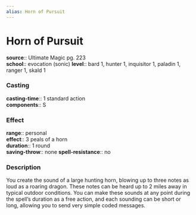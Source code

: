 ```yaml
---
alias: Horn of Pursuit
---
```


# Horn of Pursuit 

**source**:: Ultimate Magic pg. 223  
**school**:: evocation (sonic)
**level**:: bard 1, hunter 1, inquisitor 1, paladin 1, ranger 1, skald 1

### Casting 

**casting-time**:: 1 standard action  
**components**:: S

### Effect 

**range**:: personal  
**effect**:: 3 peals of a horn  
**duration**:: 1 round  
**saving-throw**:: none
**spell-resistance**:: no

### Description 

You create the sound of a large hunting horn, blowing up to three notes as loud as a roaring dragon. These notes can be heard up to 2 miles away in typical outdoor conditions. You can make these sounds at any point during the spell’s duration as a free action, and each sounding can be short or long, allowing you to send very simple coded messages.
